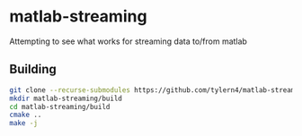 # matlab-streaming

 Attempting to see what works for streaming data to/from matlab

## Building

```bash
git clone --recurse-submodules https://github.com/tylern4/matlab-streaming.git
mkdir matlab-streaming/build
cd matlab-streaming/build
cmake ..
make -j
```
